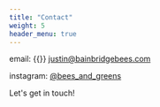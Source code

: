 ```yaml
---
title: "Contact"
weight: 5
header_menu: true
---
```


email: {{<icon class="fa fa-envelope">}}&nbsp;[justin@bainbridgebees.com](mailto:justin@bainbridgebees.com)

instagram: [@bees_and_greens](https://www.instagram.com/bees_and_greens/)

Let's get in touch!
